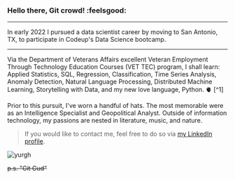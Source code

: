 ### Hello there, Git crowd! :feelsgood:
***
In early 2022 I pursued a data scientist career
by moving to San Antonio, TX, to participate in Codeup's Data Science bootcamp.
***
<p> Via the Department of Veterans Affairs excellent Veteran Employment Through Technology Education
Courses (VET TEC) program, I shall learn: Applied Statistics, SQL, Regression, Classification, Time Series Analysis, Anomaly Detection, Natural Language
Processing, Distributed Machine Learning, Storytelling with Data, and my new love language, Python. 🫀 [^1] </p>

[^1]: Love languages were conceptualized a year before I was born. Among those five 'languages,' _acts of service_ had resonated the most.
__UNTIL__ I started learning Python. Python is now my language of love. 

   Prior to this pursuit, I've worn a handful of hats. The most memorable were as an Intelligence Specialist and Geopolitical Analyst. 
Outside of information technology, my passions are nested in literature, music, and nature. 

> If you would like to contact me, feel free to do so via [my LinkedIn profile](https://www.linkedin.com/in/nicholas-dougherty-14037a141/).
   
![yurgh](https://user-images.githubusercontent.com/96060766/153166169-95d7037e-2ba6-45d2-bda6-783bb01810ab.png)

~~p.s. "Git Gud"~~   

<!--
**nicholas-dougherty/nicholas-dougherty** is a ✨ _special_ ✨ repository because its `README.md` (this file) appears on your GitHub profile.
-->
